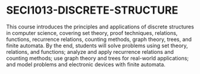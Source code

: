 # SECI1013-DISCRETE-STRUCTURE
This course introduces the principles and applications of discrete structures in computer science, covering set theory, proof techniques, relations, functions, recurrence relations, counting methods, graph theory, trees, and finite automata. By the end, students will solve problems using set theory, relations, and functions; analyze and apply recurrence relations and counting methods; use graph theory and trees for real-world applications; and model problems and electronic devices with finite automata.
